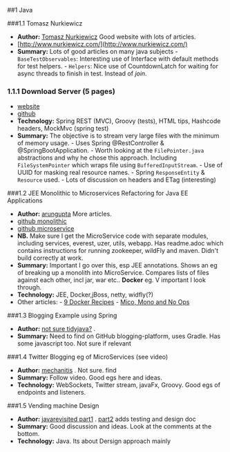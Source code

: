 ##1 Java

###1.1 Tomasz Nurkiewicz
- **Author:** [Tomasz Nurkiewicz](http://www.nurkiewicz.com/) Good website with lots of articles.
- [http://www.nurkiewicz.com/](http://www.nurkiewicz.com/)
- **Summary:** Lots of good articles on many java subjects
                                - `BaseTestObservables`: Interesting use of Interface with default methods for test helpers.
                                - `Helpers`: Nice use of CountdownLatch for waiting for async threads to finish in test. Instead of *join*.
                
### 1.1.1 Download Server (5 pages)
- [website](http://www.nurkiewicz.com/2015/06/writing-download-server-part-i-always.html) 
- [github](https://github.com/nurkiewicz/download-server)
- **Technology:** Spring REST (MVC), Groovy (tests), HTML tips, Hashcode headers, MockMvc (spring test)
- **Summary:** The objective is to stream very large files with the minimum of memory usage.
                - Uses Spring @RestController & @SpringBootApplication.
                - Worth looking at the `FilePointer.java` abstractions and why he chose this approach. Including `FileSystemPointer`
                                which wraps file using `BufferedInputStream`.
                - Use of UUID for masking real resource names.
                - Spring `ResponseEntity` & `Resource` used.
                - Lots of discussion on headers and ETag (interesting)

###1.2 JEE Monolithic to Microservices Refactoring for Java EE Applications
- **Author:** [arungupta](http://blog.arungupta.me/monolithic-microservices-refactoring-javaee-applications/) More articles.
- [github monolithic](github.com/arun-gupta/microservices/tree/master/monolith/everest)
- [github microservice](https://github.com/arun-gupta/microservices/blob/master/microservice)
- **NB.** Make sure I get the MicroService code with separate modules, including services, everest, uzer, utils, webapp. Has readme.adoc which contains instructions for running zookeeper, wildFly and maven. Didn't build correctly at work.
- **Summary:** Important I go over this, esp JEE annotations. Shows an eg of breaking up a monolith into MicroService. Compares lists of files against each other, incl jar, war etc.. **Docker** eg. V important I look through. 
- **Technology:** JEE, Docker,jBoss, netty, widfly(?)
- Other articles:
                - [9 Docker Recipes](http://blog.arungupta.me/9-docker-recipes-javaee-applications-techtip80/)
                - [Mico, Mono and No Ops](http://blog.arungupta.me/microservices-monoliths-noops/)


###1.3 Blogging Example using Spring
- **Author:** [not sure tidyjava?](http://tidyjava.com) .
- **Summary:** Need to find on GitHub blogging-platform, uses Gradle. Has some javascript too. Not sure if relevant

###1.4 Twitter Blogging eg of MicroServices (see video)
- **Author:** [mechanitis](http://bbc.co.uk) . Not sure. find
- **Summary:** Follow video. Good egs here and ideas.
- **Technology:** WebSockets, Twitter stream, javaFx, Groovy. Good egs of endpoints and listeners.

###1.5 Vending machine Design
- **Author:** [javarevisited part1](http://javarevisited.blogspot.co.uk/2016/06/design-vending-machine-in-java.html) . [part2](http://javarevisited.blogspot.co.uk/2016/06/java-object-oriented-analysis-and-design-vending-machine-part-2.html) adds testing and design doc
- **Summary:** Good discussion and ideas. Look at the comments at the bottom.
- **Technology:** Java. Its about Dersign approach mainly
